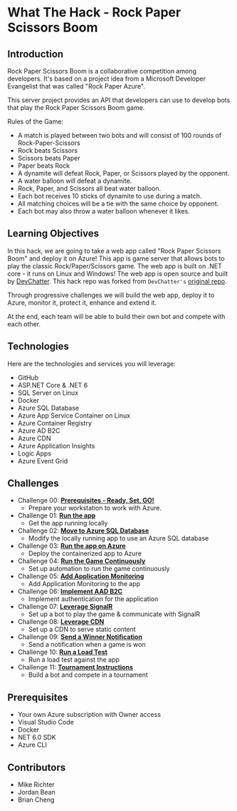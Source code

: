 # What The Hack - Rock Paper Scissors Boom

## Introduction

Rock Paper Scissors Boom is a collaborative competition among developers. It's based on a project idea from a Microsoft Developer Evangelist that was called "Rock Paper Azure".

This server project provides an API that developers can use to develop bots that play the Rock Paper Scissors Boom game.

Rules of the Game:

- A match is played between two bots and will consist of 100 rounds of Rock-Paper-Scissors
- Rock beats Scissors
- Scissors beats Paper
- Paper beats Rock
- A dynamite will defeat Rock, Paper, or Scissors played by the opponent.
- A water balloon will defeat a dynamite.
- Rock, Paper, and Scissors all beat water balloon.
- Each bot receives 10 sticks of dynamite to use during a match.
- All matching choices will be a tie with the same choice by opponent.
- Each bot may also throw a water balloon whenever it likes.

## Learning Objectives

In this hack, we are going to take a web app called "Rock Paper Scissors Boom" and deploy it on Azure! This app is game server that allows bots to play the classic Rock/Paper/Scissors game. The web app is built on .NET core - it runs on Linux and Windows! The web app is open source and built by [DevChatter](https://www.twitch.tv/devchatter). This hack repo was forked from `DevChatter's` [original repo](https://github.com/DevChatter/RockPaperScissorsBoom).

Through progressive challenges we will build the web app, deploy it to Azure, monitor it, protect it, enhance and extend it.

At the end, each team will be able to build their own bot and compete with each other.

## Technologies

Here are the technologies and services you will leverage:

- GitHub
- ASP.NET Core & .NET 6
- SQL Server on Linux
- Docker
- Azure SQL Database
- Azure App Service Container on Linux
- Azure Container Registry
- Azure AD B2C
- Azure CDN
- Azure Application Insights
- Logic Apps
- Azure Event Grid

## Challenges

- Challenge 00: **[Prerequisites - Ready, Set, GO!](Student/Challenge-00.md)**
  - Prepare your workstation to work with Azure.
- Challenge 01: **[Run the app](Student/Challenge-01.md)**
  - Get the app running locally
- Challenge 02: **[Move to Azure SQL Database](Student/Challenge-02.md)**
  - Modify the locally running app to use an Azure SQL database
- Challenge 03: **[Run the app on Azure](Student/Challenge-03.md)**
  - Deploy the containerized app to Azure
- Challenge 04: **[Run the Game Continuously](Student/Challenge-04.md)**
  - Set up automation to run the game continuously
- Challenge 05: **[Add Application Monitoring](Student/Challenge-05.md)**
  - Add Application Monitoring to the app
- Challenge 06: **[Implement AAD B2C](Student/Challenge-06.md)**
  - Implement authentication for the application
- Challenge 07: **[Leverage SignalR](Student/Challenge-07.md)**
  - Set up a bot to play the game & communicate with SignalR
- Challenge 08: **[Leverage CDN](Student/Challenge-08.md)**
  - Set up a CDN to serve static content
- Challenge 09: **[Send a Winner Notification](Student/Challenge-09.md)**
  - Send a notification when a game is won
- Challenge 10: **[Run a Load Test](Student/Challenge-10.md)**
  - Run a load test against the app
- Challenge 11: **[Tournament Instructions](Student/Challenge-11.md)**
  - Build a bot and compete in a tournament

## Prerequisites

- Your own Azure subscription with Owner access
- Visual Studio Code
- Docker
- NET 6.0 SDK
- Azure CLI

## Contributors

- Mike Richter
- Jordan Bean
- Brian Cheng
